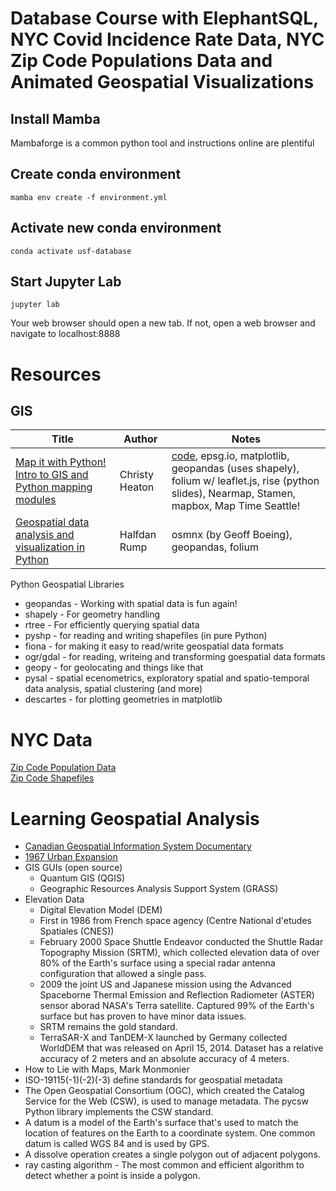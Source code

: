 # Database Course with ElephantSQL, NYC Covid Incidence Rate Data, NYC Zip Code Populations Data and Animated Geospatial Visualizations

## Install Mamba

Mambaforge is a common python tool and instructions online are plentiful

## Create conda environment
```
mamba env create -f environment.yml
```
## Activate new conda environment
```
conda activate usf-database
```
## Start Jupyter Lab
```
jupyter lab
```
Your web browser should open a new tab. If not, open a web browser and navigate to localhost:8888
# Resources

## GIS
|Title|Author|Notes
|-----|------|-----
|[Map it with Python! Intro to GIS and Python mapping modules](https://www.youtube.com/watch?v=wsSEKm-rU6U)|Christy Heaton|[code](https://github.com/christyheaton/mapitwithpython), epsg.io, matplotlib, geopandas (uses shapely), folium w/ leaflet.js, rise (python slides), Nearmap, Stamen, mapbox, Map Time Seattle!
|[Geospatial data analysis and visualization in Python](https://www.youtube.com/watch?v=Yd5oEIBFQ_E)|Halfdan Rump|osmnx (by Geoff Boeing), geopandas, folium

Python Geospatial Libraries
 * geopandas - Working with spatial data is fun again!
 * shapely - For geometry handling
 * rtree - For efficiently querying spatial data
 * pyshp - for reading and writing shapefiles (in pure Python)
 * fiona - for making it easy to read/write geospatial data formats
 * ogr/gdal - for reading, writeing and transforming goespatial data formats
 * geopy - for geolocating and things like that
 * pysal - spatial ecenometrics, exploratory spatial and spatio-temporal data analysis, spatial clustering (and more)
 * descartes - for plotting geometries in matplotlib

# NYC Data
[Zip Code Population Data](https://data.cityofnewyork.us/City-Government/Demographic-Statistics-By-Zip-Code/kku6-nxdu )  
[Zip Code Shapefiles](https://data.cityofnewyork.us/Business/Zip-Code-Boundaries/i8iw-xf4u)  

# Learning Geospatial Analysis

* [Canadian Geospatial Information System Documentary](https://www.youtube.com/watch?v=3VLGvWEuZxI&feature=youtu.be)
* [1967 Urban Expansion](https://www.youtube.com/watch?v=xj8DQ7IQ8_o)
* GIS GUIs (open source)
  * Quantum GIS (QGIS)
  * Geographic Resources Analysis Support System (GRASS)
* Elevation Data
  * Digital Elevation Model (DEM)
  * First in 1986 from French space agency (Centre National d'etudes Spatiales (CNES))
  * February 2000 Space Shuttle Endeavor conducted the Shuttle Radar Topography Mission (SRTM), which collected elevation data of over 80% of the Earth's surface using a special radar antenna configuration that allowed a single pass.
  * 2009 the joint US and Japanese mission using the Advanced Spaceborne Thermal Emission and Reflection Radiometer (ASTER) sensor aborad NASA's Terra satellite.  Captured 99% of the Earth's surface but has proven to have minor data issues.
  * SRTM remains the gold standard.
  * TerraSAR-X and TanDEM-X launched by Germany collected WorldDEM that was released on April 15, 2014.  Dataset has a relative accuracy of 2 meters and an absolute accuracy of 4 meters.
 * How to Lie with Maps, Mark Monmonier
 * ISO-19115(-1)(-2)(-3) define standards for geospatial metadata
 * The Open Geospatial Consortium (OGC), which created the Catalog Service for the Web (CSW), is used to manage metadata. The pycsw Python library implements the CSW standard.
 * A datum is a model of the Earth's surface that's used to match the location of features on the Earth to a coordinate system. One common datum is called WGS 84 and is used by GPS.
 * A dissolve operation creates a single polygon out of adjacent polygons.
 * ray casting algorithm - The most common and efficient algorithm to detect whether a point is inside a polygon.



